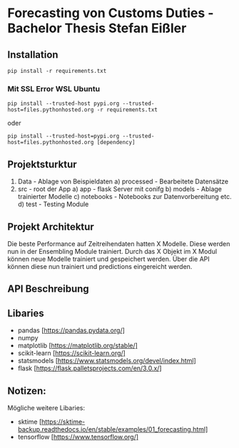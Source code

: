 # Forecasting von Customs Duties - Bachelor Thesis Stefan Eißler 

## Installation

``pip install -r requirements.txt ``

### Mit SSL Error WSL Ubuntu

``pip install --trusted-host pypi.org --trusted-host=files.pythonhosted.org -r requirements.txt ``

oder

``pip install --trusted-host=pypi.org --trusted-host=files.pythonhosted.org [dependency]``

## Projektsturktur

1. Data - Ablage von Beispieldaten
a) processed - Bearbeitete Datensätze 
2. src - root der App
a) app - flask Server mit conifg
b) models - Ablage trainierter Modelle
c) notebooks - Notebooks zur Datenvorbereitung etc.
d) test - Testing Module

## Projekt Architektur

Die beste Performance auf Zeitreihendaten hatten X Modelle. Diese werden nun in der Ensembling Module trainiert. Durch das X Objekt im X Modul können neue Modelle trainiert und gespeichert werden. Über die API können diese nun trainiert und predictions eingereicht werden.

## API Beschreibung


## Libaries

- pandas [https://pandas.pydata.org/]
- numpy
- matplotlib [https://matplotlib.org/stable/]
- scikit-learn [https://scikit-learn.org/]
- statsmodels [https://www.statsmodels.org/devel/index.html]
- flask [https://flask.palletsprojects.com/en/3.0.x/]


## Notizen:

Mögliche weitere Libaries:
- sktime [https://sktime-backup.readthedocs.io/en/stable/examples/01_forecasting.html]
- tensorflow [https://www.tensorflow.org/]
